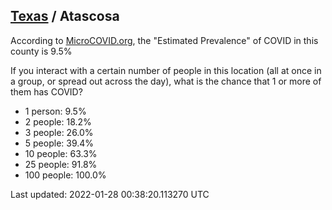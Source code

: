 
## [Texas](/united-states/texas) / Atascosa

According to [MicroCOVID.org](http://microcovid.org),
the "Estimated Prevalence" of COVID in this county is 9.5%

If you interact with a certain number of people in this location
(all at once in a group, or spread out across the day), what is the chance that
1 or more of them has COVID?

- 1 person: 9.5%
- 2 people: 18.2%
- 3 people: 26.0%
- 5 people: 39.4%
- 10 people: 63.3%
- 25 people: 91.8%
- 100 people: 100.0%

Last updated: 2022-01-28 00:38:20.113270 UTC
